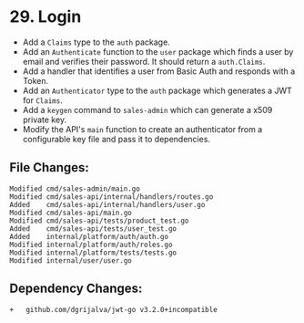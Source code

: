 # 29. Login

- Add a `Claims` type to the `auth` package.
- Add an `Authenticate` function to the `user` package which finds a user by email and verifies their password. It should return a `auth.Claims`.
- Add a handler that identifies a user from Basic Auth and responds with a Token.
- Add an `Authenticator` type to the `auth` package which generates a JWT for `Claims`.
- Add a `keygen` command to `sales-admin` which can generate a x509 private key.
- Modify the API's `main` function to create an authenticator from a configurable key file and pass it to dependencies.


## File Changes:

```
Modified cmd/sales-admin/main.go
Modified cmd/sales-api/internal/handlers/routes.go
Added    cmd/sales-api/internal/handlers/user.go
Modified cmd/sales-api/main.go
Modified cmd/sales-api/tests/product_test.go
Added    cmd/sales-api/tests/user_test.go
Added    internal/platform/auth/auth.go
Modified internal/platform/auth/roles.go
Modified internal/platform/tests/tests.go
Modified internal/user/user.go
```

## Dependency Changes:

```
+ 	github.com/dgrijalva/jwt-go v3.2.0+incompatible
```